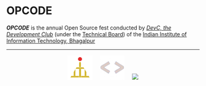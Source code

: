 # OPCODE

***OPCODE*** is the annual Open Source fest conducted by *[DevC, the Development Club](https://gymkhana.iiitbh.ac.in/technical/devc)* (under the [Technical Board](https://gymkhana.iiitbh.ac.in/technical))
of the [Indian Institute of Information Technology, Bhagalpur](https://iiitbh.ac.in)

---

<div align="center">

  [<img width="64px" src="logo.png">](https://gymkhana.iiitbh.ac.in/technical) &nbsp; &nbsp;
  [<img width="64px" src="devc_logo.png">](https://gymkhana.iiitbh.ac.in/technical/devc) &nbsp; &nbsp;
  [<img width="64px" src="https://github.com/OPCODE-Open-Spring-Fest.png">](https://opcode.gymkhana.iiitbh.ac.in/)

</div>
